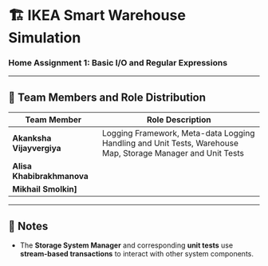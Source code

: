 # 🏗️ IKEA Smart Warehouse Simulation  
### Home Assignment 1: Basic I/O and Regular Expressions  

---

## 👥 Team Members and Role Distribution  

| Team Member | Role Description |
|--------------|------------------|
| **Akanksha Vijayvergiya** | Logging Framework, Meta-data Logging Handling and Unit Tests, Warehouse Map, Storage Manager and Unit Tests |
| **Alisa Khabibrakhmanova** |  |
| **Mikhail Smolkin]** |  |

---

## 🧩 Notes  

- The **Storage System Manager** and corresponding **unit tests** use **stream-based transactions** to interact with other system components.  
